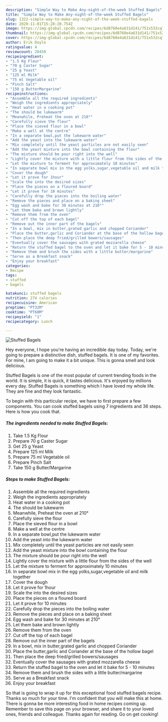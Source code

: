 ```yaml
---
description: "Simple Way to Make Any-night-of-the-week Stuffed Bagels"
title: "Simple Way to Make Any-night-of-the-week Stuffed Bagels"
slug: 1322-simple-way-to-make-any-night-of-the-week-stuffed-bagels
date: 2020-11-01T15:28:20.754Z
image: https://img-global.cpcdn.com/recipes/6d8760e4a631d141/751x532cq70/stuffed-bagels-recipe-main-photo.jpg
thumbnail: https://img-global.cpcdn.com/recipes/6d8760e4a631d141/751x532cq70/stuffed-bagels-recipe-main-photo.jpg
cover: https://img-global.cpcdn.com/recipes/6d8760e4a631d141/751x532cq70/stuffed-bagels-recipe-main-photo.jpg
author: Erik Doyle
ratingvalue: 4
reviewcount: 20450
recipeingredient:
- "1.5 Kg Flour"
- "70 g Caster Sugar"
- "25 g Yeast"
- "125 ml Milk"
- "75 ml Vegetable oil"
- "Pinch Salt"
- "150 g ButterMargarine"
recipeinstructions:
- "Assemble all the required ingredients"
- "Weigh the ingredients appropriately"
- "Heat water in a cooking pot"
- "The should be lukewarm"
- "Meanwhile, Preheat the oven at 210°"
- "Carefully sieve the flour"
- "Place the sieved flour in a bowl"
- "Make a well at the centre"
- "In a separate bowl,put the lukewarm water"
- "Add the yeast into the lukewarm water"
- "Mix completely until the yeast particles are not easily seen"
- "Add the yeast mixture into the bowl containing the flour"
- "The mixture should be pour right into the well"
- "Lightly cover the mixture with a little flour from the sides of the well"
- "Let the mixture to ferment for approximately 10 minutes"
- "In separate bowl mix in the egg yolks,sugar,vegetable oil and milk together"
- "Cover the dough"
- "Let it prove for 1hour"
- "Scale the into the desired sizes"
- "Place the pieces on a floured board"
- "Let it prove for 10 minutes"
- "Carefully drop the pieces into the boiling water"
- "Remove the pieces and place on a baking sheet"
- "Egg wash and bake for 30 minutes at 210°"
- "Let them bake and brown lightly"
- "Remove them from the oven"
- "Cut off the top of each bagel"
- "Remove out the inner part of the bagels"
- "In a bowl, mix in butter,grated garlic and chopped Coriander"
- "Place the butter,garlic and Coriander at the base of the hollow bagel"
- "Then place the deep fried/grilled bowers/sausages"
- "Eventually cover the sausages with grated mozzarella cheese"
- "Return the stuffed bagel to the oven and let it bake for 5 - 10 minutes"
- "Remove them and brush the sides with a little butter/margarine"
- "Serve as a Breakfast snack"
- "Enjoy your breakfast"
categories:
- Recipe
tags:
- stuffed
- bagels

katakunci: stuffed bagels 
nutrition: 274 calories
recipecuisine: American
preptime: "PT32M"
cooktime: "PT60M"
recipeyield: "1"
recipecategory: Lunch

---
```



![Stuffed Bagels](https://img-global.cpcdn.com/recipes/6d8760e4a631d141/751x532cq70/stuffed-bagels-recipe-main-photo.jpg)

Hey everyone, I hope you're having an incredible day today. Today, we're going to prepare a distinctive dish, stuffed bagels. It is one of my favorites. For mine, I am going to make it a bit unique. This is gonna smell and look delicious.

Stuffed Bagels is one of the most popular of current trending foods in the world. It is simple, it is quick, it tastes delicious. It's enjoyed by millions every day. Stuffed Bagels is something which I have loved my whole life. They are fine and they look fantastic.




To begin with this particular recipe, we have to first prepare a few components. You can cook stuffed bagels using 7 ingredients and 36 steps. Here is how you cook that.

<!--inarticleads1-->

##### The ingredients needed to make Stuffed Bagels:

1. Take 1.5 Kg Flour
1. Prepare 70 g Caster Sugar
1. Get 25 g Yeast
1. Prepare 125 ml Milk
1. Prepare 75 ml Vegetable oil
1. Prepare Pinch Salt
1. Take 150 g Butter/Margarine




<!--inarticleads2-->

##### Steps to make Stuffed Bagels:

1. Assemble all the required ingredients
1. Weigh the ingredients appropriately
1. Heat water in a cooking pot
1. The should be lukewarm
1. Meanwhile, Preheat the oven at 210°
1. Carefully sieve the flour
1. Place the sieved flour in a bowl
1. Make a well at the centre
1. In a separate bowl,put the lukewarm water
1. Add the yeast into the lukewarm water
1. Mix completely until the yeast particles are not easily seen
1. Add the yeast mixture into the bowl containing the flour
1. The mixture should be pour right into the well
1. Lightly cover the mixture with a little flour from the sides of the well
1. Let the mixture to ferment for approximately 10 minutes
1. In separate bowl mix in the egg yolks,sugar,vegetable oil and milk together
1. Cover the dough
1. Let it prove for 1hour
1. Scale the into the desired sizes
1. Place the pieces on a floured board
1. Let it prove for 10 minutes
1. Carefully drop the pieces into the boiling water
1. Remove the pieces and place on a baking sheet
1. Egg wash and bake for 30 minutes at 210°
1. Let them bake and brown lightly
1. Remove them from the oven
1. Cut off the top of each bagel
1. Remove out the inner part of the bagels
1. In a bowl, mix in butter,grated garlic and chopped Coriander
1. Place the butter,garlic and Coriander at the base of the hollow bagel
1. Then place the deep fried/grilled bowers/sausages
1. Eventually cover the sausages with grated mozzarella cheese
1. Return the stuffed bagel to the oven and let it bake for 5 - 10 minutes
1. Remove them and brush the sides with a little butter/margarine
1. Serve as a Breakfast snack
1. Enjoy your breakfast




So that is going to wrap it up for this exceptional food stuffed bagels recipe. Thanks so much for your time. I'm confident that you will make this at home. There is gonna be more interesting food in home recipes coming up. Remember to save this page on your browser, and share it to your loved ones, friends and colleague. Thanks again for reading. Go on get cooking!
